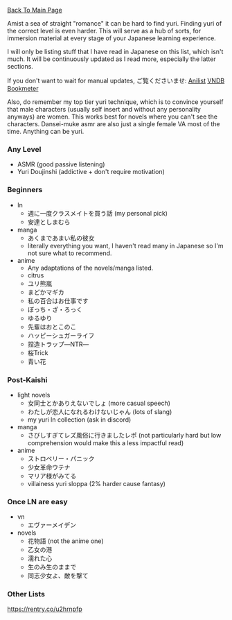 [Back To Main Page](https://imoutosarehot.github.io/TheStockingWay/)

Amist a sea of straight "romance" it can be hard to find yuri. Finding yuri of the correct level is even harder. This will serve as a hub of sorts, for immersion material at every stage of your Japanese learning experience. 

I will only be listing stuff that I have read in Japanese on this list, which isn't much. It will be continuously updated as I read more, especially the latter sections.

If you don't want to wait for manual updates, ご覧くださいませ:
[Anilist](https://anilist.co/user/fumofumo18/)
[VNDB](https://vndb.org/u288214)
[Bookmeter](https://bookmeter.com/users/1536070)

Also, do remember my top tier yuri technique, which is to convince yourself that male characters (usually self insert and without any personality anyways) are women. This works best for novels where you can't see the characters. Dansei-muke asmr are also just a single female VA most of the time. Anything can be yuri.
### Any Level 
- ASMR (good passive listening)
- Yuri Doujinshi (addictive + don't require motivation)
### Beginners
- ln
	- 週に一度クラスメイトを買う話 (my personal pick)
	- 安達としまむら
- manga
	- あくまであまい私の彼女
	- literally everything you want, I haven't read many in Japanese so I'm not sure what to recommend.
- anime
	- Any adaptations of the novels/manga listed.
	- citrus
	- ユリ熊嵐
	- まどかマギカ
	- 私の百合はお仕事です
	- ぼっち・ざ・ろっく
	- ゆるゆり
	- 先輩はおとこのこ
	- ハッピーシュガーライフ
	- 捏造トラップ―NTR―
	- 桜Trick
	- 青い花
### Post-Kaishi
- light novels
	- 女同士とかありえないでしょ (more casual speech)
	- わたしが恋人になれるわけないじゃん (lots of slang)
	- my yuri ln collection (ask in discord)
- manga 
	- さびしすぎてレズ風俗に行きましたレポ (not particularly hard but low comprehension would make this a less impactful read)
- anime 
	- ストロベリー・パニック
	- 少女革命ウテナ
	- マリア様がみてる
	- villainess yuri sloppa (2% harder cause fantasy)
### Once LN are easy
- vn
	- エヴァーメイデン
- novels 
	- 花物語 (not the anime one)
	- 乙女の港
	- 濡れた心
	- 生のみ生のままで
	- 同志少女よ、敵を撃て

### Other Lists

https://rentry.co/u2hrnpfp
